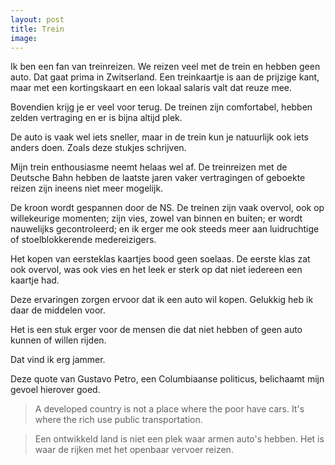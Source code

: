 ```yaml
---
layout: post
title: Trein
image:
---
```


Ik ben een fan van treinreizen. We reizen veel met de trein en hebben geen auto. Dat gaat prima in Zwitserland. Een treinkaartje is aan de prijzige kant, maar met een kortingskaart en een lokaal salaris valt dat reuze mee.

Bovendien krijg je er veel voor terug. De treinen zijn comfortabel, hebben zelden vertraging en er is bijna altijd plek. 

De auto is vaak wel iets sneller, maar in de trein kun je natuurlijk ook iets anders doen. Zoals deze stukjes schrijven.

Mijn trein enthousiasme neemt helaas wel af. De treinreizen met de Deutsche Bahn hebben de laatste jaren vaker vertragingen of geboekte reizen zijn ineens niet meer mogelijk. 

De kroon wordt gespannen door de NS. De treinen zijn vaak overvol, ook op willekeurige momenten; zijn vies, zowel van binnen en buiten; er wordt nauwelijks gecontroleerd; en ik erger me ook steeds meer aan luidruchtige of stoelblokkerende medereizigers.

Het kopen van eersteklas kaartjes bood geen soelaas. De eerste klas zat ook overvol, was ook vies en het leek er sterk op dat niet iedereen een kaartje had.

Deze ervaringen zorgen ervoor dat ik een auto wil kopen. Gelukkig heb ik daar de middelen voor. 

Het is een stuk erger voor de mensen die dat niet hebben of geen auto kunnen of willen rijden. 

Dat vind ik erg jammer. 

Deze quote van Gustavo Petro, een Columbiaanse politicus, belichaamt mijn gevoel hierover goed.

> A developed country is not a place where the poor have cars. It's where the rich use public transportation.

> Een ontwikkeld land is niet een plek waar armen auto's hebben. Het is waar de rijken met het openbaar vervoer reizen.

